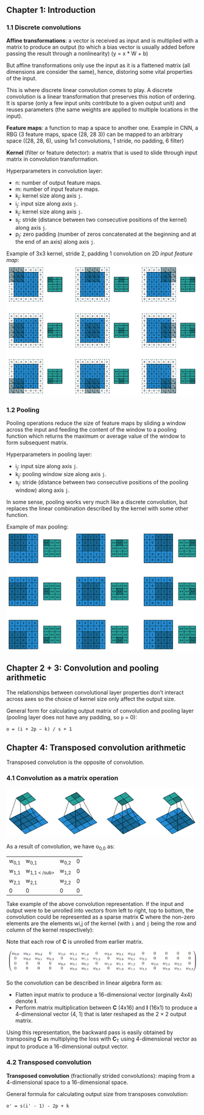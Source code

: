 #

## Chapter 1: Introduction

### 1.1 Discrete convolutions

**Affine transformations**: a vector is received as input and is multiplied with a matrix to produce an output (to which a bias vector is usually added before passing the result through a nonlinearity) (y = x * W + b)

But affine transformations only use the input as it is a flattened matrix (all dimensions are consider the same), hence, distoring some vital properties of the input.

This is where discrete linear convolution comes to play. A discrete convolution is a linear transformation that preserves this notion of ordering. It is sparse (only a few input units contribute to a given output unit) and reuses parameters (the same weights are applied to multiple locations in the input).

**Feature maps**: a function to map a space to another one. Example in CNN, a RBG (3 feature maps, space (28, 28 3)) can be mapped to an arbitrary space ((28, 28, 6), using 1x1 convolutions, 1 stride, no padding, 6 filter)

**Kernel** (filter or feature detector): a matrix that is used to slide through input matrix in convolution transformation.

Hyperparameters in convolution layer:
* n: number of output feature maps.
* m: number of input feature maps.
* k<sub>j</sub>: kernel size along axis `j`.
* i<sub>j</sub>: input size along axis `j`.
* k<sub>j</sub>: kernel size along axis `j`.
* s<sub>j</sub>: stride (distance between two consecutive positions of the kernel) along axis `j`.
* p<sub>j</sub>: zero padding (number of zeros concatenated at the beginning and at the end of an axis) along axis `j`.

Example of 3x3 kernel, stride 2, padding 1 convolution on 2D *input feature map*:
![Convolution layer](p1-convolution.png "Convolution layer")

### 1.2 Pooling

Pooling operations reduce the size of feature maps by sliding a window across the input and feeding the content of the window to a pooling function which returns the maximum or average value of the window to form subsequent matrix.

Hyperparameters in pooling layer:
* i<sub>j</sub>: input size along axis `j`.
* k<sub>j</sub>: pooling window size along axis `j`.
* s<sub>j</sub>: stride (distance between two consecutive positions of the pooling window) along axis `j`.

In some sense, pooling works very much like a discrete convolution, but replaces the linear combination described by the kernel with some other function.

Example of max pooling:
![Max pooling](max-pooling.png "Max pooling")

## Chapter 2 + 3: Convolution and pooling arithmetic

The relationships between convolutional layer properties don’t interact across axes so the choice of kernel size only affect the output size.

General form for calculating output matrix of convolution and pooling layer (pooling layer does not have any padding, so `p` = 0):
```
o = (i + 2p − k) / s + 1
```

## Chapter 4: Transposed convolution arithmetic

Transposed convolution is the opposite of convolution.

### 4.1 Convolution as a matrix operation

![Convolution](convolution.png "Convolution")

As a result of convolution, we have o<sub>0,0</sub> as:

|  |  |  |  |
|---------------|---|---|---|
| w<sub>0,1 </sub> | w<sub>0,1 </sub> | w<sub>0,2 </sub> | 0 |
| w<sub>1,1 </sub> | w<sub>1,1 <  /sub> | w<sub>1,2 </sub> | 0 |
| w<sub>2,1 </sub> | w<sub>2,1 </sub> | w<sub>2,2 </sub> | 0 |
| 0 | 0 | 0 | 0 |

Take example of the above convolution representation. If the input and output were to be unrolled into vectors from left to right, top to bottom, the convolution could be represented as a sparse matrix **C** where the non-zero elements are the elements wi,j of the kernel (with `i` and `j` being the row and column of the kernel respectively):

Note that each row of **C** is unrolled from earlier matrix.
![Unrolled Convolution](unrolled_convolution.png "Unrolled Convolution")

So the convolution can be described in linear algebra form as: 
* Flatten input matrix to produce a 16-dimensional vector (orginally 4x4) denote **I**.
* Perform matrix multiplication between **C** (4x16) and **I** (16x1) to
produce a 4-dimensional vector (4, 1) that is later reshaped as the 2 × 2 output matrix.

Using this representation, the backward pass is easily obtained by transposing **C** as multiplying the loss with **C**<sub>T</sub> using 4-dimensional vector as input to produce a 16-dimensional output vector.

### 4.2 Transposed convolution

**Transposed convolution** (fractionally strided convolutions): maping from a 4-dimensional space to a 16-dimensional space.


General formula for calculating output size from transposes convolution:
```
o' = s(i' - 1) - 2p + k
```